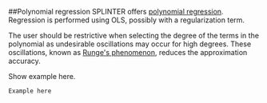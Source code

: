 ##Polynomial regression
SPLINTER offers [polynomial regression](http://en.wikipedia.org/wiki/Polynomial_regression). Regression is performed using OLS, possibly with a regularization term.

The user should be restrictive when selecting the degree of the terms in the polynomial as undesirable oscillations may occur for high degrees. These oscillations, known as [Runge's phenomenon](http://en.wikipedia.org/wiki/Runge's_phenomenon), reduces the approximation accuracy. 

Show example here.
```
Example here
```
